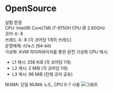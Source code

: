 # OpenSource
실험 환경<br/>
CPU: Intel(R) Core(TM) i7-9750H CPU @ 2.60GHz<br/>
코어 수: 8<br/>
쓰레드 수: 8 (각 코어당 1개의 쓰레드)<br/>
운영체제: 리눅스 (64-bit)<br/>
가상화: KVM 하이퍼바이저를 통한 완전 가상화
CPU 캐시:
- L1 캐시: 256 KiB (각 코어당 1개)
- L2 캐시: 2 MiB (각 코어당 1개)
- L3 캐시: 96 MiB (전체 코어 공유)

NUMA: 단일 NUMA 노드, CPU 0-7 사용
![그래프](https://github.com/user-attachments/assets/578baa1b-9548-4453-8382-e456670c89c5)

